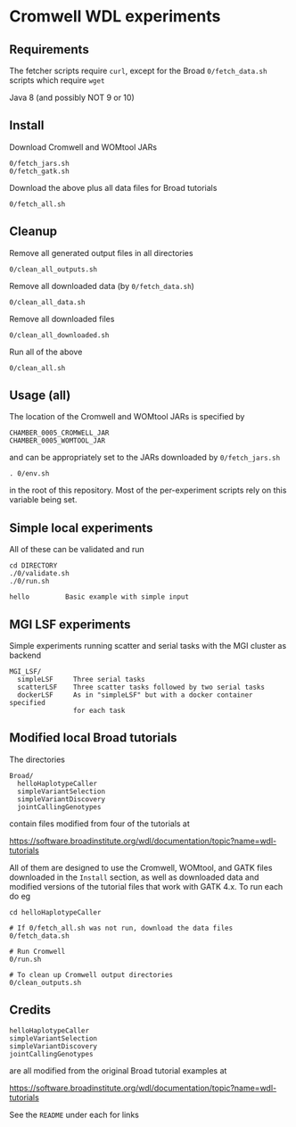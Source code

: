 Cromwell WDL experiments
========================


Requirements
------------

The fetcher scripts require `curl`, except for the Broad
`0/fetch_data.sh` scripts which require `wget`

Java 8 (and possibly NOT 9 or 10)


Install
-------

Download Cromwell and WOMtool JARs

    0/fetch_jars.sh
    0/fetch_gatk.sh

Download the above plus all data files for Broad tutorials

    0/fetch_all.sh


Cleanup
-------

Remove all generated output files in all directories

    0/clean_all_outputs.sh

Remove all downloaded data (by `0/fetch_data.sh`)

    0/clean_all_data.sh

Remove all downloaded files

    0/clean_all_downloaded.sh

Run all of the above

    0/clean_all.sh


Usage (all)
-----------

The location of the Cromwell and WOMtool JARs is specified by 

    CHAMBER_0005_CROMWELL_JAR
    CHAMBER_0005_WOMTOOL_JAR

and can be appropriately set to the JARs downloaded by `0/fetch_jars.sh`

    . 0/env.sh

in the root of this repository. Most of the per-experiment scripts rely
on this variable being set.


Simple local experiments
------------------------

All of these can be validated and run 

    cd DIRECTORY
    ./0/validate.sh
    ./0/run.sh
    
    hello         Basic example with simple input


MGI LSF experiments
-------------------

Simple experiments running scatter and serial tasks with the MGI 
cluster as backend

    MGI_LSF/
      simpleLSF     Three serial tasks
      scatterLSF    Three scatter tasks followed by two serial tasks
      dockerLSF     As in "simpleLSF" but with a docker container specified
                    for each task


Modified local Broad tutorials
------------------------------

The directories

    Broad/
      helloHaplotypeCaller
      simpleVariantSelection
      simpleVariantDiscovery
      jointCallingGenotypes

contain files modified from four of the tutorials at 

https://software.broadinstitute.org/wdl/documentation/topic?name=wdl-tutorials

All of them are designed to use the Cromwell, WOMtool, and GATK files
downloaded in the `Install` section, as well as downloaded data and
modified versions of the tutorial files that work with GATK 4.x. To run 
each do eg

    cd helloHaplotypeCaller

    # If 0/fetch_all.sh was not run, download the data files
    0/fetch_data.sh

    # Run Cromwell
    0/run.sh

    # To clean up Cromwell output directories
    0/clean_outputs.sh


Credits
-------

    helloHaplotypeCaller
    simpleVariantSelection
    simpleVariantDiscovery
    jointCallingGenotypes

are all modified from the original Broad tutorial examples at

https://software.broadinstitute.org/wdl/documentation/topic?name=wdl-tutorials

See the `README` under each for links 



